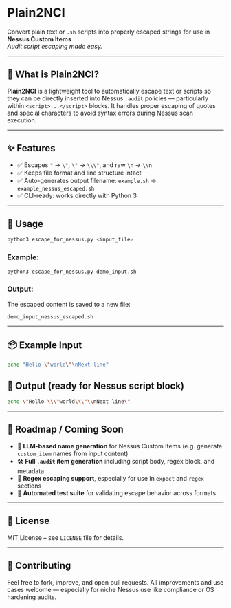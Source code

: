 # Plain2NCI

Convert plain text or `.sh` scripts into properly escaped strings for use in **Nessus Custom Items**  
_Audit script escaping made easy._

---

## 🔧 What is Plain2NCI?

**Plain2NCI** is a lightweight tool to automatically escape text or scripts so they can be directly inserted into Nessus `.audit` policies — particularly within `<script>...</script>` blocks. It handles proper escaping of quotes and special characters to avoid syntax errors during Nessus scan execution.

---

## ✨ Features

- ✅ Escapes `"` → `\"`, `\"` → `\\\"`, and raw `\n` → `\\n`
- ✅ Keeps file format and line structure intact
- ✅ Auto-generates output filename: `example.sh` → `example_nessus_escaped.sh`
- ✅ CLI-ready: works directly with Python 3

---

## 🚀 Usage

```bash
python3 escape_for_nessus.py <input_file>
````

### Example:

```bash
python3 escape_for_nessus.py demo_input.sh
```

### Output:

The escaped content is saved to a new file:

```
demo_input_nessus_escaped.sh
```

---

## 📦 Example Input

```bash
echo "Hello \"world\"\nNext line"
```

## 🧪 Output (ready for Nessus script block)

```bash
echo \"Hello \\\"world\\\"\\nNext line\"
```

---



## 🔮 Roadmap / Coming Soon

* 🧠 **LLM-based name generation** for Nessus Custom Items (e.g. generate `custom_item` names from input content)
* 🛠️ **Full `.audit` item generation** including script body, regex block, and metadata
* 🎯 **Regex escaping support**, especially for use in `expect` and `regex` sections
* 🧪 **Automated test suite** for validating escape behavior across formats

---

## 📄 License

MIT License – see `LICENSE` file for details.

---

## 🤝 Contributing

Feel free to fork, improve, and open pull requests. All improvements and use cases welcome — especially for niche Nessus use like compliance or OS hardening audits.





